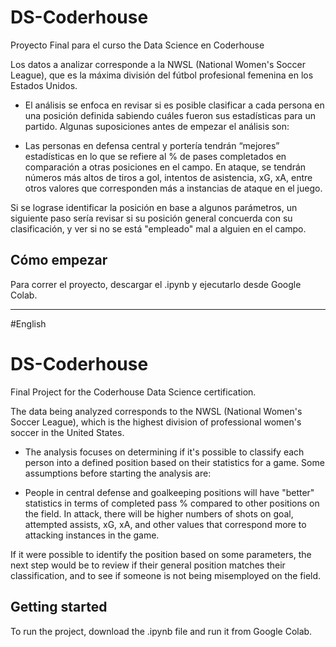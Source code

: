 # DS-Coderhouse
Proyecto Final para el curso the Data Science en Coderhouse

Los datos a analizar corresponde a la NWSL (National Women's Soccer League), que es la máxima división del fútbol profesional femenina en los Estados Unidos.

- El análisis se enfoca en revisar si es posible clasificar a cada persona en una posición definida sabiendo cuáles fueron sus estadísticas para un partido. Algunas suposiciones antes de empezar el análisis son:

- Las personas en defensa central y portería tendrán “mejores” estadísticas en lo que se refiere al % de pases completados en comparación a otras posiciones en el campo.
En ataque, se tendrán números más altos de tiros a gol, intentos de asistencia, xG, xA, entre otros valores que corresponden más a instancias de ataque en el juego. 

Si se lograse identificar la posición en base a algunos parámetros, un siguiente paso sería revisar si su posición general concuerda con su clasificación, y ver si no se está "empleado" mal a alguien en el campo.

## Cómo empezar
Para correr el proyecto, descargar el .ipynb y ejecutarlo desde Google Colab.

----------------------------------

#English
# DS-Coderhouse
Final Project for the Coderhouse Data Science certification.

The data being analyzed corresponds to the NWSL (National Women's Soccer League), which is the highest division of professional women's soccer in the United States.

- The analysis focuses on determining if it's possible to classify each person into a defined position based on their statistics for a game. Some assumptions before starting the analysis are:

- People in central defense and goalkeeping positions will have "better" statistics in terms of completed pass % compared to other positions on the field.
In attack, there will be higher numbers of shots on goal, attempted assists, xG, xA, and other values that correspond more to attacking instances in the game.

If it were possible to identify the position based on some parameters, the next step would be to review if their general position matches their classification, and to see if someone is not being misemployed on the field.

## Getting started
To run the project, download the .ipynb file and run it from Google Colab.
